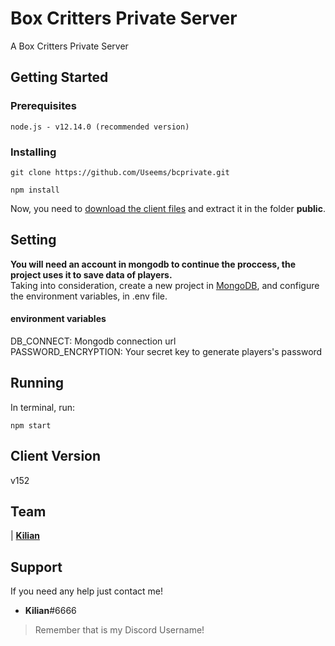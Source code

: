 # Box Critters Private Server
A Box Critters Private Server

## Getting Started

### Prerequisites
```
node.js - v12.14.0 (recommended version)
```

### Installing
```
git clone https://github.com/Useems/bcprivate.git
```

```
npm install
```

Now, you need to [download the client files](https://www.mediafire.com/file/pz6cp7o9fl84o33/v152.zip/file "download the client files") and extract it in the folder **public**.

## Setting

**You will need an account in mongodb to continue the proccess, the project uses it to save data of players.**</br>
Taking into consideration, create a new project in [MongoDB](mongodb.org "MongoDB website"), and configure the environment variables, in .env file.

#### environment variables
DB_CONNECT: Mongodb connection url</br>
PASSWORD_ENCRYPTION: Your secret key to generate players's password

## Running
In terminal, run:
```
npm start
```

## Client Version
v152

## Team


| <a href="https://github.com/ImNotKilian" target="_blank">**Kilian**</a>



## Support

If you need any help just contact me!


- **Kilian**#6666

 > Remember that is my Discord Username!
